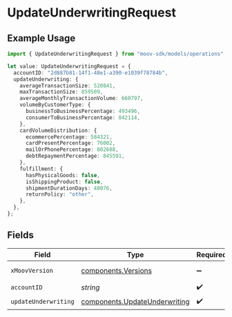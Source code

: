 # UpdateUnderwritingRequest

## Example Usage

```typescript
import { UpdateUnderwritingRequest } from "moov-sdk/models/operations";

let value: UpdateUnderwritingRequest = {
  accountID: "2d887b81-14f1-48e1-a390-e1039f78784b",
  updateUnderwriting: {
    averageTransactionSize: 520841,
    maxTransactionSize: 859509,
    averageMonthlyTransactionVolume: 660797,
    volumeByCustomerType: {
      businessToBusinessPercentage: 493496,
      consumerToBusinessPercentage: 842114,
    },
    cardVolumeDistribution: {
      ecommercePercentage: 584321,
      cardPresentPercentage: 76002,
      mailOrPhonePercentage: 802608,
      debtRepaymentPercentage: 845591,
    },
    fulfillment: {
      hasPhysicalGoods: false,
      isShippingProduct: false,
      shipmentDurationDays: 48076,
      returnPolicy: "other",
    },
  },
};
```

## Fields

| Field                                                                          | Type                                                                           | Required                                                                       | Description                                                                    |
| ------------------------------------------------------------------------------ | ------------------------------------------------------------------------------ | ------------------------------------------------------------------------------ | ------------------------------------------------------------------------------ |
| `xMoovVersion`                                                                 | [components.Versions](../../models/components/versions.md)                     | :heavy_minus_sign:                                                             | Specify an API version.                                                        |
| `accountID`                                                                    | *string*                                                                       | :heavy_check_mark:                                                             | N/A                                                                            |
| `updateUnderwriting`                                                           | [components.UpdateUnderwriting](../../models/components/updateunderwriting.md) | :heavy_check_mark:                                                             | N/A                                                                            |